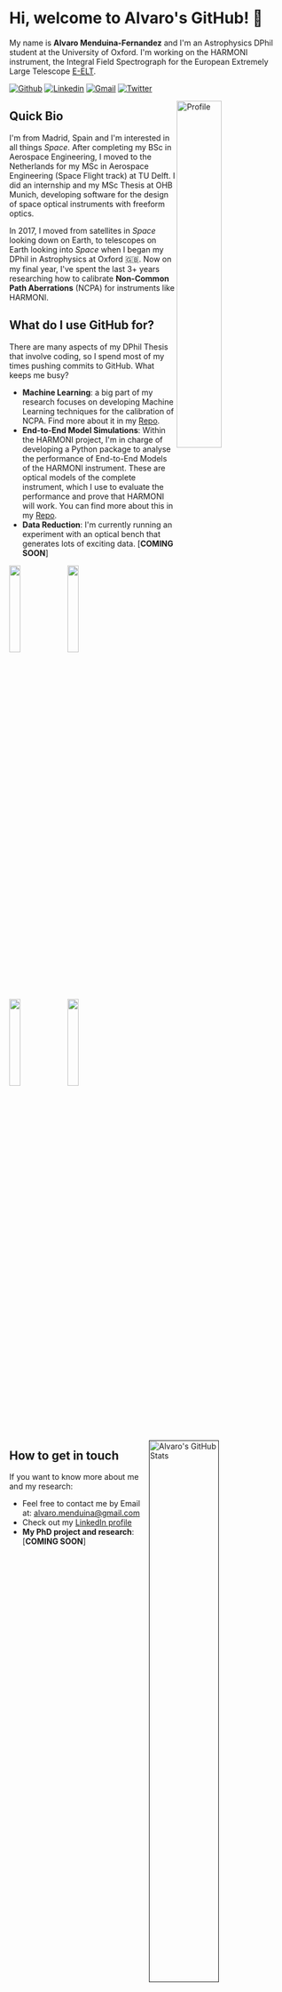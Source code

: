 # Hi, welcome to Alvaro's GitHub! 👋

My name is **Alvaro Menduina-Fernandez** and I'm an Astrophysics DPhil student at the University of Oxford. I'm working on the HARMONI instrument, the Integral Field Spectrograph for the European Extremely Large Telescope [E-ELT](https://www.eso.org/sci/facilities/eelt/).

[![Github](https://img.shields.io/badge/-Github-000?style=flat&logo=Github&logoColor=white)](https://github.com/AlvaroMenduina)
[![Linkedin](https://img.shields.io/badge/-LinkedIn-blue?style=flat&logo=Linkedin&logoColor=white)](https://www.linkedin.com/in/alvaro-menduina-fernandez-047715107)
[![Gmail](https://img.shields.io/badge/-Gmail-critical?style=flat-square&logo=Gmail&logoColor=white&link=mailto:alvaro.menduina@gmail.com)](mailto:alvaro.menduina@gmail.com)
[![Twitter](https://img.shields.io/twitter/url?style=social&url=https://twitter.com/alvaro_menduina)](https://twitter.com/alvaro_menduina)

<img width="40%" align="right" alt="Profile" src="https://github.com/AlvaroMenduina/AlvaroMenduina/blob/main/GitHubProfile.JPG"/>

## Quick Bio

I'm from Madrid, Spain and I'm interested in all things _Space_. After completing my BSc in Aerospace Engineering, I moved to the Netherlands for my MSc in Aerospace Engineering (Space Flight track) at TU Delft. I did an internship and my MSc Thesis at OHB Munich, developing software for the design of space optical instruments with freeform optics.

In 2017, I moved from satellites in _Space_ looking down on Earth, to telescopes on Earth looking into _Space_ when I began my DPhil in Astrophysics at Oxford 🇬🇧. Now on my final year, I've spent the last 3+ years researching how to calibrate **Non-Common Path Aberrations** (NCPA) for instruments like HARMONI.

## What do I use GitHub for?

There are many aspects of my DPhil Thesis that involve coding, so I spend most of my times pushing commits to GitHub. What keeps me busy?

* **Machine Learning**: a big part of my research focuses on developing Machine Learning techniques for the calibration of NCPA. Find more about it in my [Repo](https://github.com/AlvaroMenduina/NCPA).
* **End-to-End Model Simulations**: Within the HARMONI project, I'm in charge of developing a Python package to analyse the performance of End-to-End Models of the HARMONI instrument. These are optical models of the complete instrument, which I use to evaluate the performance and prove that HARMONI will work. You can find more about this in my [Repo](https://github.com/AlvaroMenduina/E2E).
* **Data Reduction**: I'm currently running an experiment with an optical bench that generates lots of exciting data. \[**COMING SOON**\] 


<p>

  <!-- Your languages and tools. Be careful with the alignment.
  You can use this sites to get logos: https://www.vectorlogo.zone or https://simpleicons.org/
  -->
  <code><img width="20%" src="https://www.vectorlogo.zone/logos/python/python-ar21.svg"></code>
  <code><img width="20%" src="https://www.vectorlogo.zone/logos/jupyter/jupyter-ar21.svg"></code>
  <code><img width="20%" src="https://www.vectorlogo.zone/logos/github/github-ar21.svg"></code>
  <code><img width="20%" src="https://www.vectorlogo.zone/logos/git-scm/git-scm-ar21.svg"></code>
  
   <a href="">
    <img width="50%" align="right" alt="Alvaro's GitHub Stats" src="https://github-readme-stats.vercel.app/api?username=AlvaroMenduina&theme=prussian&show_icons=true" />
  </a>
  
  
</p>

## How to get in touch
If you want to know more about me and my research:

* Feel free to contact me by Email at: alvaro.menduina@gmail.com
* Check out my [LinkedIn profile](www.linkedin.com/in/alvaro-menduina-fernandez-047715107)
* **My PhD project and research**: \[**COMING SOON**\] 

<!--
**AlvaroMenduina/AlvaroMenduina** is a ✨ _special_ ✨ repository because its `README.md` (this file) appears on your GitHub profile.

Here are some ideas to get you started:

- 🔭 I’m currently working on ...
- 🌱 I’m currently learning ...
- 👯 I’m looking to collaborate on ...
- 🤔 I’m looking for help with ...
- 💬 Ask me about ...
- 📫 How to reach me: ...
- 😄 Pronouns: ...
- ⚡ Fun fact: ...

My Personal Website

Github explaining the DPhil project: https://github.com/KristinaUlicna/CellComp
-->
